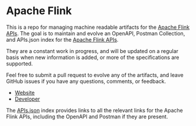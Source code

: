 # Apache FlinkThis is a repo for managing machine readable artifacts for the [Apache Flink APIs](https://flink.apache.org/). The goal is to maintain and evolve an OpenAPI, Postman Collection, and APIs.json index for the [Apache Flink APIs](https://flink.apache.org/).They are a constant work in progress, and will be updated on a regular basis when new information is added, or more of the specifications are supported.Feel free to submit a pull request to evolve any of the artifacts, and leave GitHub issues if you have any questions, comments, or feedback.- [Website](https://flink.apache.org/)- [Developer](https://flink.apache.org/)The [APIs.json](https://github.com/api-evangelist/apache-flink/blob/master/apis.json) index provides links to all the relevant links for the Apache Flink APIs, including the OpenAPI and Postman if they are present.